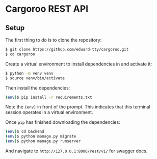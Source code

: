 # Cargoroo REST API

## Setup

The first thing to do is to clone the repository:

```sh
$ git clone https://github.com/eduard-tty/cargoroo.git
$ cd cargoroo
```

Create a virtual environment to install dependencies in and activate it:

```sh
$ python -m venv venv
$ source venv/bin/activate
```

Then install the dependencies:

```sh
(env)$ pip install -r requirements.txt
```
Note the `(env)` in front of the prompt. This indicates that this terminal
session operates in a virtual environment.

Once `pip` has finished downloading the dependencies:
```sh
(env)$ cd backend
(env)$ python manage.py migrate
(env)$ python manage.py runserver
```

And navigate to `http://127.0.0.1:8000/rest/v1/` for swagger docs.

